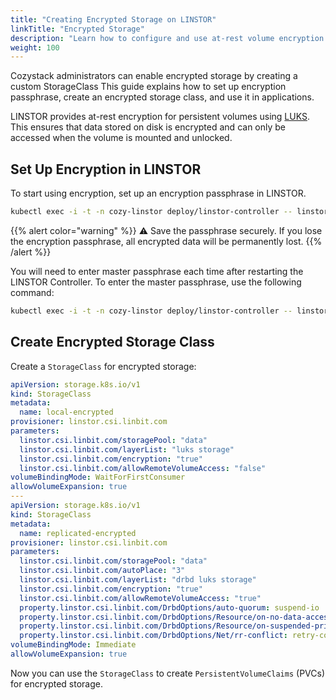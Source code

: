 ```yaml
---
title: "Creating Encrypted Storage on LINSTOR"
linkTitle: "Encrypted Storage"
description: "Learn how to configure and use at-rest volume encryption for persistent volumes with LINSTOR"
weight: 100
---
```


Cozystack administrators can enable encrypted storage by creating a custom StorageClass
This guide explains how to set up encryption passphrase, create an encrypted storage class, and use it in applications.

LINSTOR provides at-rest encryption for persistent volumes using [LUKS](https://linbit.com/drbd-user-guide/linstor-guide-1_0-en/#s-linstor-encrypted-volumes).
This ensures that data stored on disk is encrypted and can only be accessed when the volume is mounted and unlocked.

## Set Up Encryption in LINSTOR

To start using encryption, set up an encryption passphrase in LINSTOR.

```bash
kubectl exec -i -t -n cozy-linstor deploy/linstor-controller -- linstor encryption create-passphrase 
```

{{% alert color="warning" %}}
:warning: Save the passphrase securely.
If you lose the encryption passphrase, all encrypted data will be permanently lost.
{{% /alert %}}

You will need to enter master passphrase each time after restarting the LINSTOR Controller.
To enter the master passphrase, use the following command:

```bash
kubectl exec -i -t -n cozy-linstor deploy/linstor-controller -- linstor encryption enter-passphrase
```

## Create Encrypted Storage Class

Create a `StorageClass` for encrypted storage:

```yaml
apiVersion: storage.k8s.io/v1
kind: StorageClass
metadata:
  name: local-encrypted
provisioner: linstor.csi.linbit.com
parameters:
  linstor.csi.linbit.com/storagePool: "data"
  linstor.csi.linbit.com/layerList: "luks storage"
  linstor.csi.linbit.com/encryption: "true"
  linstor.csi.linbit.com/allowRemoteVolumeAccess: "false"
volumeBindingMode: WaitForFirstConsumer
allowVolumeExpansion: true
---
apiVersion: storage.k8s.io/v1
kind: StorageClass
metadata:
  name: replicated-encrypted
provisioner: linstor.csi.linbit.com
parameters:
  linstor.csi.linbit.com/storagePool: "data"
  linstor.csi.linbit.com/autoPlace: "3"
  linstor.csi.linbit.com/layerList: "drbd luks storage"
  linstor.csi.linbit.com/encryption: "true"
  linstor.csi.linbit.com/allowRemoteVolumeAccess: "true"
  property.linstor.csi.linbit.com/DrbdOptions/auto-quorum: suspend-io
  property.linstor.csi.linbit.com/DrbdOptions/Resource/on-no-data-accessible: suspend-io
  property.linstor.csi.linbit.com/DrbdOptions/Resource/on-suspended-primary-outdated: force-secondary
  property.linstor.csi.linbit.com/DrbdOptions/Net/rr-conflict: retry-connect
volumeBindingMode: Immediate
allowVolumeExpansion: true
```

Now you can use the `StorageClass` to create `PersistentVolumeClaims` (PVCs) for encrypted storage.

